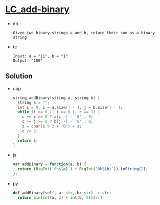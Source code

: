 # [LC_add-binary](https://leetcode.com/problems/add-binary)

* en

  ```en
  Given two binary strings a and b, return their sum as a binary string
  ```

* tc

  ```tc
  Input: a = "11", b = "1"
  Output: "100"
  ```

## Solution

* cpp

  ```cpp
  string addBinary(string a, string b) {
    string s = "";
    int c = 0, i = a.size() - 1, j = b.size() - 1;
    while (i >= 0 || j >= 0 || c == 1) {
      c += i >= 0 ? a[i--] - '0' : 0;
      c += j >= 0 ? b[j--] - '0' : 0;
      s = char(c % 2 + '0') + s;
      c /= 2;
    }
    return s;
  }
  ```

* js

  ```js
  var addBinary = function(a, b) {
    return (BigInt(`0b${a}`) + BigInt(`0b${b}`)).toString(2);
  };
  ```

* py

  ```py
  def addBinary(self, a: str, b: str) -> str:
    return bin(int(a, 2) + int(b, 2))[2:]
  ```
